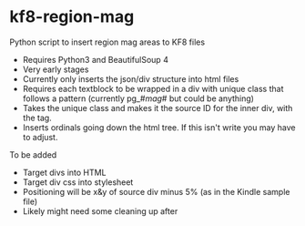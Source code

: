kf8-region-mag
==============

Python script to insert region mag areas to KF8 files

  * Requires Python3 and BeautifulSoup 4
  * Very early stages
  * Currently only inserts the json/div structure into html files
  * Requires each textblock to be wrapped in a div with unique class that follows a pattern (currently pg_#_mag_# but could be anything)
  * Takes the unique class and makes it the source ID for the inner div, with the <a> tag.
  * Inserts ordinals going down the html tree. If this isn't write you may have to adjust.
 
 
To be added

  * Target divs into HTML
  * Target div css into stylesheet
  * Positioning will be x&y of source div minus 5% (as in the Kindle sample file)
  * Likely might need some cleaning up after